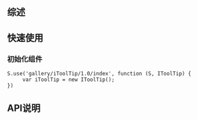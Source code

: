 ## 综述

## 快速使用

### 初始化组件

    S.use('gallery/iToolTip/1.0/index', function (S, IToolTip) {
         var iToolTip = new IToolTip();
    })

## API说明


